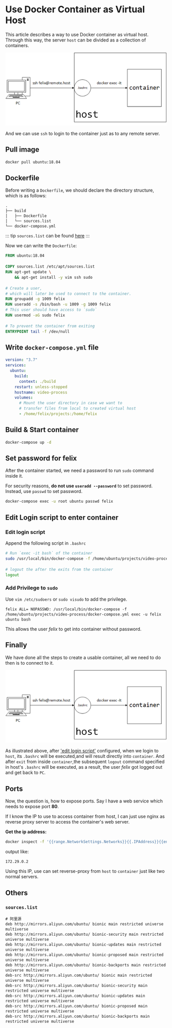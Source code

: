 # Use Docker Container as Virtual Host

This article describes a way to use Docker container as virtual host.
Through this way, the server `host` can be divided as a collection of containers.

![1615275697937](./images/Use-As-Virtual-Host/1615275697937.png)

And we can use `ssh` to login to the container just as to any remote server.

## Pull image

```bash
docker pull ubuntu:18.04
```

## Dockerfile

Before writing a `Dockerfile`, we should declare the directory structure, which is as follows:

```
.
├── build
│   ├── Dockerfile
│   └── sources.list
└── docker-compose.yml
```

::: tip
`sources.list` can be found [here](#sources-list)
:::

Now we can write the `Dockerfile`:

```dockerfile
FROM ubuntu:18.04

COPY sources.list /etc/apt/sources.list
RUN apt-get update \
    && apt-get install -y vim ssh sudo

# Create a user,
# which will later be used to connect to the container.
RUN groupadd -g 1009 felix
RUN useradd -s /bin/bash -u 1009 -g 1009 felix
# This user should have access to `sudo`
RUN usermod -aG sudo felix

# To prevent the container from exiting
ENTRYPOINT tail -f /dev/null
```

## Write `docker-compose.yml` file

```yml
version: "3.7"
services:
  ubuntu:
    build:
      context: ./build
    restart: unless-stopped
    hostname: video-process
    volumes:
      # Mount the user directory in case we want to
      # transfer files from local to created virtual host
      - /home/felix/projects:/home/felix

```

## Build & Start container

```bash
docker-compose up -d
```

## Set password for felix

After the container started, we need a password to run `sudo` command inside it.

For security reasons, **do not use `useradd --password`** to set password.
Instead, use `passwd` to set password.

```bash
docker-compose exec -u root ubuntu passwd felix
```

## Edit Login script to enter container

### Edit login script

Append the following script in `.bashrc`

```bash
# Run `exec -it bash` of the container
sudo /usr/local/bin/docker-compose -f /home/ubuntu/projects/video-process/docker-compose.yml exec -u felix ubuntu bash

# logout the after the exits from the container
logout
```

### Add Privilege to `sudo`

Use `vim /etc/sudoers` or `sudo visudo` to add the privilege.

```
felix ALL= NOPASSWD: /usr/local/bin/docker-compose -f /home/ubuntu/projects/video-process/docker-compose.yml exec -u felix ubuntu bash
```

This allows the user *felix* to get into container without password.

## Finally

We have done all the steps to create a usable container,
all we need to do then is to connect to it.

![1615275697937](./images/Use-As-Virtual-Host/1615275697937.png)

As illustrated above, after ['edit login script'](#edit-login-script-to-enter-container) configured,
when we login to `host`, its `.bashrc` will be executed,and will result directly into `container`.
And after `exit` from inside `container`,the subsequent `logout` command specified in host's `.bashrc` will be executed,
as a result, the user *felix* got logged out and get back to `PC`.

## Ports

Now, the question is, how to expose ports. Say I have a web service which needs to expose port **80**.

If I know the IP to use to access container from host, I can just use nginx as reverse proxy server to access the container's web server.

**Get the ip address:**

```bash
docker inspect -f '{{range.NetworkSettings.Networks}}{{.IPAddress}}{{end}}' <container>
```

output like:

```
172.29.0.2
```

Using this IP, use can set reverse-proxy from `host` to `container` just
like two normal servers.

## Others

### `sources.list`

```
# 阿里源
deb http://mirrors.aliyun.com/ubuntu/ bionic main restricted universe multiverse
deb http://mirrors.aliyun.com/ubuntu/ bionic-security main restricted universe multiverse
deb http://mirrors.aliyun.com/ubuntu/ bionic-updates main restricted universe multiverse
deb http://mirrors.aliyun.com/ubuntu/ bionic-proposed main restricted universe multiverse
deb http://mirrors.aliyun.com/ubuntu/ bionic-backports main restricted universe multiverse
deb-src http://mirrors.aliyun.com/ubuntu/ bionic main restricted universe multiverse
deb-src http://mirrors.aliyun.com/ubuntu/ bionic-security main restricted universe multiverse
deb-src http://mirrors.aliyun.com/ubuntu/ bionic-updates main restricted universe multiverse
deb-src http://mirrors.aliyun.com/ubuntu/ bionic-proposed main restricted universe multiverse
deb-src http://mirrors.aliyun.com/ubuntu/ bionic-backports main restricted universe multiverse
```
